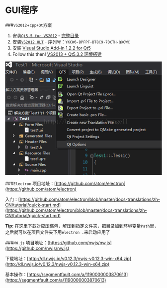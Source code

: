 GUI程序
==
###`VS2012`+`Cpp+Qt`方案
1. 安装[`Qt5.5 for VS2012`](http://mirrors.ustc.edu.cn/qtproject/archive/qt/5.5/5.5.1/qt-opensource-windows-x86-msvc2012-5.5.1.exe) - [完整目录](http://download.qt.io/official_releases/qt/)
2. 安装[`VS2012 ULT`](https://www.microsoft.com/zh-cn/download/details.aspx?id=30678) - 序列号：`YKCW6-BPFPF-BT8C9-7DCTH-QXGWC`
3. 安装 [Visual Studio Add-in 1.2.2 for Qt5 ](http://download.qt-project.org/official_releases/vsaddin/qt-vs-addin-1.2.2-opensource.exe)
4. Follow this then! [VS2013 + Qt5.3.2 环境搭建](http://blog.csdn.net/wangell/article/details/41117139)

![VsQt](imgs/VsQt.png)

###`Electron`
项目地址：[https://github.com/atom/electron](https://github.com/atom/electron)

入门：[https://github.com/atom/electron/blob/master/docs-translations/zh-CN/tutorial/quick-start.md](https://github.com/atom/electron/blob/master/docs-translations/zh-CN/tutorial/quick-start.md)

__Tip:__ 在[这里](https://github.com/atom/electron/releases)下载对应压缩包，解压到指定文件夹，把目录加到环境变量`Path`里，之后就可以在项目文件夹下用`electron .`来启动应用了

###`NW.js`
项目地址：[https://github.com/nwjs/nw.js](https://github.com/nwjs/nw.js)

下载地址：[http://dl.nwjs.io/v0.12.3/nwjs-v0.12.3-win-x64.zip](http://dl.nwjs.io/v0.12.3/nwjs-v0.12.3-win-x64.zip)

基本操作：[https://segmentfault.com/a/1190000003870613](https://segmentfault.com/a/1190000003870613)
